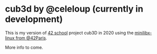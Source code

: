 # cub3d by @celeloup (currently in development) 
This is my version of [42 school](https://www.42.fr/) project cub3D in 2020 using the [minilibx-linux from @42Paris](https://github.com/42Paris/minilibx-linux).

More info to come.
